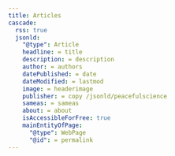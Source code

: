 ```yaml
---
title: Articles
cascade:
  rss: true
  jsonld:
    "@type": Article
    headline: = title   
    description: = description
    author: = authors     
    datePublished: = date
    dateModified: = lastmod
    image: = headerimage
    publisher: = copy /jsonld/peacefulscience
    sameas: = sameas
    about: = about
    isAccessibleForFree: true
    mainEntityOfPage: 
      "@type": WebPage
      "@id": = permalink
---
```

